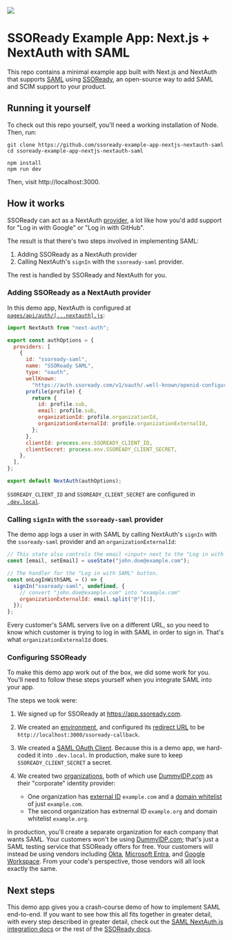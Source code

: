![](https://i.imgur.com/oaig6Au.gif)

# SSOReady Example App: Next.js + NextAuth with SAML

This repo contains a minimal example app built with Next.js and NextAuth that
supports [SAML](https://ssoready.com/docs/saml/saml-quickstart) using
[SSOReady](https://ssoready.com/), an open-source way to add SAML and SCIM
support to your product.

## Running it yourself

To check out this repo yourself, you'll need a working installation of Node.
Then, run:

```
git clone https://github.com/ssoready-example-app-nextjs-nextauth-saml
cd ssoready-example-app-nextjs-nextauth-saml

npm install
npm run dev
```

Then, visit http://localhost:3000.

## How it works

SSOReady can act as a NextAuth
[provider](https://next-auth.js.org/v3/configuration/providers), a lot like how
you'd add support for "Log in with Google" or "Log in with GitHub".

The result is that there's two steps involved in implementing SAML:

1. Adding SSOReady as a NextAuth provider
2. Calling NextAuth's `signIn` with the `ssoready-saml` provider.

The rest is handled by SSOReady and NextAuth for you.

### Adding SSOReady as a NextAuth provider

In this demo app, NextAuth is configured at
[`pages/api/auth/[...nextauth].js`](/pages/api/auth/[...nextauth.js]):

```js
import NextAuth from "next-auth";

export const authOptions = {
  providers: [
    {
      id: "ssoready-saml",
      name: "SSOReady SAML",
      type: "oauth",
      wellKnown:
        "https://auth.ssoready.com/v1/oauth/.well-known/openid-configuration",
      profile(profile) {
        return {
          id: profile.sub,
          email: profile.sub,
          organizationId: profile.organizationId,
          organizationExternalId: profile.organizationExternalId,
        };
      },
      clientId: process.env.SSOREADY_CLIENT_ID,
      clientSecret: process.env.SSOREADY_CLIENT_SECRET,
    },
  ],
};

export default NextAuth(authOptions);
```

`SSOREADY_CLIENT_ID` and `SSOREADY_CLIENT_SECRET` are configured in
[`.dev.local`](/.dev.local).

### Calling `signIn` with the `ssoready-saml` provider

The demo app logs a user in with SAML by calling NextAuth's `signIn` with the
`ssoready-saml` provider and an `organizationExternalId`:

```js
// This state also controls the email <input> next to the "Log in with SAML" button.
const [email, setEmail] = useState("john.doe@example.com");

// The handler for the "Log in with SAML" button.
const onLogInWithSAML = () => {
  signIn("ssoready-saml", undefined, {
    // convert "john.doe@example.com" into "example.com"
    organizationExternalId: email.split("@")[1],
  });
};
```

Every customer's SAML servers live on a different URL, so you need to know which
customer is trying to log in with SAML in order to sign in. That's what
`organizationExternalId` does.

### Configuring SSOReady

To make this demo app work out of the box, we did some work for you. You'll need
to follow these steps yourself when you integrate SAML into your app.

The steps we took were:

1. We signed up for SSOReady at https://app.ssoready.com.
2. We created an
   [environment](https://ssoready.com/docs/ssoready-concepts/environments), and
   configured its [redirect
   URL](https://ssoready.com/docs/ssoready-concepts/environments#redirect-url)
   to be `http://localhost:3000/ssoready-callback`.
3. We created a [SAML OAuth
   Client](https://ssoready.com/docs/saml-over-oauth-saml-nextauth-integration#creating-saml-oauth-clients).
   Because this is a demo app, we hard-coded it into `.dev.local`. In
   production, make sure to keep `SSOREADY_CLIENT_SECRET` a secret.
4. We created two
   [organizations](https://ssoready.com/docs/ssoready-concepts/organizations),
   both of which use [DummyIDP.com](https://ssoready.com/docs/dummyidp) as their
   "corporate" identity provider:

   - One organization has [external
     ID](https://ssoready.com/docs/ssoready-concepts/organizations#organization-external-id)
     `example.com` and a [domain
     whitelist](https://ssoready.com/docs/ssoready-concepts/organizations#domains)
     of just `example.com`.
   - The second organization has extnernal ID `example.org` and domain whitelist
     `example.org`.

In production, you'll create a separate organization for each company that wants
SAML. Your customers won't be using [DummyIDP.com](https://dummyidp.com); that's
just a SAML testing service that SSOReady offers for free. Your customers will
instead be using vendors including
[Okta](https://www.okta.com/products/single-sign-on-customer-identity/),
[Microsoft
Entra](https://www.microsoft.com/en-us/security/business/microsoft-entra), and
[Google Workspace](https://workspace.google.com/). From your code's perspective,
those vendors will all look exactly the same.

## Next steps

This demo app gives you a crash-course demo of how to implement SAML end-to-end.
If you want to see how this all fits together in greater detail, with every step
described in greater detail, check out the [SAML NextAuth.js integration
docs](https://ssoready.com/docs/saml-over-oauth-saml-nextauth-integration) or
the rest of the [SSOReady docs](https://ssoready.com/docs).
